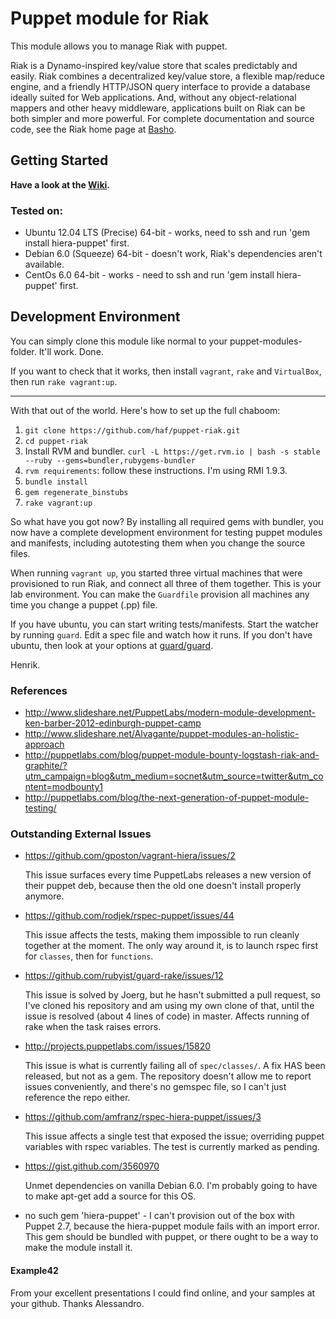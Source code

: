 # Puppet module for Riak

This module allows you to manage Riak with puppet.

Riak is a Dynamo-inspired key/value store that scales predictably and easily.
Riak combines a decentralized key/value store, a flexible map/reduce engine,
and a friendly HTTP/JSON query interface to provide a database ideally suited 
for Web applications. And, without any object-relational mappers and other 
heavy middleware, applications built on Riak can be both simpler and more 
powerful.  For complete documentation and source code, see the Riak home page 
at [Basho][1].

## Getting Started

**Have a look at the [Wiki][2].**

### Tested on:

 * Ubuntu 12.04 LTS (Precise) 64-bit - works, need to ssh and run 'gem install hiera-puppet' first.
 * Debian 6.0 (Squeeze) 64-bit - doesn't work, Riak's dependencies aren't available.
 * CentOs 6.0 64-bit - works - need to ssh and run 'gem install hiera-puppet' first.

## Development Environment

You can simply clone this module like normal to your puppet-modules-folder. 
It'll work. Done.

If you want to check that it works, then install `vagrant`, `rake` and 
`VirtualBox`, then run `rake vagrant:up`.

----

With that out of the world. Here's how to set up the full chaboom:

 1. `git clone https://github.com/haf/puppet-riak.git`
 1. `cd puppet-riak`
 1. Install RVM and bundler. `curl -L https://get.rvm.io | bash -s stable --ruby --gems=bundler,rubygems-bundler`
 1. `rvm requirements`: follow these instructions. I'm using RMI 1.9.3.
 1. `bundle install`
 1. `gem regenerate_binstubs`
 1. `rake vagrant:up`

So what have you got now? By installing all required gems with bundler, you 
now have a complete development environment for testing puppet modules and 
manifests, including autotesting them when you change the source files.

When running `vagrant up`, you started three virtual machines that were
provisioned to run Riak, and connect all three of them together. This is 
your lab environment. You can make the `Guardfile` provision all machines
any time you change a puppet (.pp) file.

If you have ubuntu, you can start writing tests/manifests. Start the watcher
by running `guard`. Edit a spec file and watch how it runs. If you don't have
ubuntu, then look at your options at 
[guard/guard](https://github.com/guard/guard#readme).

Henrik.

### References

 * http://www.slideshare.net/PuppetLabs/modern-module-development-ken-barber-2012-edinburgh-puppet-camp
 * http://www.slideshare.net/Alvagante/puppet-modules-an-holistic-approach
 * http://puppetlabs.com/blog/puppet-module-bounty-logstash-riak-and-graphite/?utm_campaign=blog&utm_medium=socnet&utm_source=twitter&utm_content=modbounty1
 * http://puppetlabs.com/blog/the-next-generation-of-puppet-module-testing/

### Outstanding External Issues

 * https://github.com/gposton/vagrant-hiera/issues/2

   This issue surfaces every time PuppetLabs releases a new version of their
   puppet deb, because then the old one doesn't install properly anymore.

 * https://github.com/rodjek/rspec-puppet/issues/44

   This issue affects the tests, making them impossible to run cleanly
   together at the moment. The only way around it, is to launch rspec
   first for `classes`, then for `functions`.

 * https://github.com/rubyist/guard-rake/issues/12

   This issue is solved by Joerg, but he hasn't submitted a pull request,
   so I've cloned his repository and am using my own clone of that, until
   the issue is resolved (about 4 lines of code) in master. Affects
   running of rake when the task raises errors.

 * http://projects.puppetlabs.com/issues/15820

   This issue is what is currently failing all of `spec/classes/`. A fix
   HAS been released, but not as a gem. The repository doesn't allow me
   to report issues conveniently, and there's no gemspec file, so I can't
   just reference the repo either.

 * https://github.com/amfranz/rspec-hiera-puppet/issues/3

   This issue affects a single test that exposed the issue; overriding
   puppet variables with rspec variables. The test is currently marked as
   pending.

 * https://gist.github.com/3560970

   Unmet dependencies on vanilla Debian 6.0. I'm probably going to have
   to make apt-get add a source for this OS.

 * no such gem 'hiera-puppet' - I can't provision out of the box with
   Puppet 2.7, because the hiera-puppet module fails with an import error.
   This gem should be bundled with puppet, or there ought to be a way to
   make the module install it.

#### Example42

From your excellent presentations I could find online, and your samples
at your github. Thanks Alessandro.

[1]: http://basho.com/
[2]: https://github.com/haf/puppet-riak/wiki
